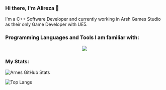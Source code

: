 ### Hi there, I'm Alireza 👋

I'm a C++ Software Developer and currently working in Arsh Games Studio as their only Game Developer with UE5.

### Programming Languages and Tools I am familiar with:

<p align="center">
  <a href="https://skillicons.dev">
    <img src="https://skillicons.dev/icons?i=cpp,linux,python,lua,cmake,visualstudio,neovim,unreal,qt,docker,jenkins" />
  </a>
</p>

### My Stats:

![Arnes GitHub Stats](https://github-readme-stats.vercel.app/api?username=Alirezafour&show_icons=true&hide=prs&rank_icon=github&custom_title=Arnes%20GitHub%20Stats&theme=midnight-purple&include_all_commits=false)

![Top Langs](https://github-readme-stats.vercel.app/api/top-langs/?username=Alirezafour&layout=compact&theme=midnight-purple)

<!--
**alirezafour/alirezafour** is a ✨ _special_ ✨ repository because its `README.md` (this file) appears on your GitHub profile.

Here are some ideas to get you started:

- 🔭 I’m currently working on ...
- 🌱 I’m currently learning ...
- 👯 I’m looking to collaborate on ...
- 🤔 I’m looking for help with ...
- 💬 Ask me about ...
- 📫 How to reach me: ...
- 😄 Pronouns: ...
- ⚡ Fun fact: ...
-->
